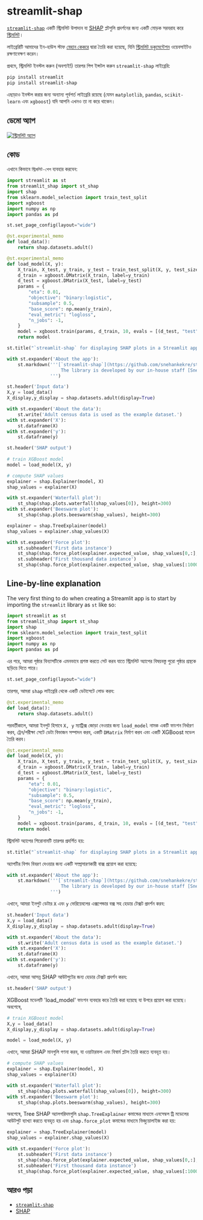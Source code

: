 # streamlit-shap

[`streamlit-shap`](https://github.com/snehankekre/streamlit-shap) একটি স্ট্রিমলিট উপাদান যা [SHAP](https://github.com/slundberg/shap) প্লটগুলি প্রদর্শনের জন্য একটি মোড়ক সরবরাহ করে [স্ট্রিমলিট](https://streamlit.io/)।

লাইব্রেরিটি আমাদের ইন-হাউস স্টাফ [স্নেহান কেকরে](https://github.com/snehankekre) দ্বারা তৈরি করা হয়েছে, যিনি [স্ট্রিমলিট ডকুমেন্টেশন](https://docs.streamlit.io/) ওয়েবসাইটও রক্ষণাবেক্ষণ করেন।

প্রথমে, স্ট্রিমলিট ইনস্টল করুন (অবশ্যই!) তারপর পিপ ইন্সটল করুন `streamlit-shap` লাইব্রেরি:
```bash
pip install streamlit
pip install streamlit-shap
```

এছাড়াও ইনস্টল করার জন্য অন্যান্য পূর্বশর্ত লাইব্রেরি রয়েছে (যেমন `matplotlib`, `pandas`, `scikit-learn` এবং `xgboost`) যদি আপনি এখনও তা না করে থাকেন।


## ডেমো অ্যাপ

[![স্ট্রিমলিট অ্যাপ](https://static.streamlit.io/badges/streamlit_badge_black_white.svg)](https://share.streamlit.io/dataprofessor/streamlit-shap/)

## কোড
এখানে কিভাবে `স্ট্রিমলিট-শেপ` ব্যবহার করবেন:
```python
import streamlit as st
from streamlit_shap import st_shap
import shap
from sklearn.model_selection import train_test_split
import xgboost
import numpy as np
import pandas as pd

st.set_page_config(layout="wide")

@st.experimental_memo
def load_data():
    return shap.datasets.adult()

@st.experimental_memo
def load_model(X, y):
    X_train, X_test, y_train, y_test = train_test_split(X, y, test_size=0.2, random_state=7)
    d_train = xgboost.DMatrix(X_train, label=y_train)
    d_test = xgboost.DMatrix(X_test, label=y_test)
    params = {
        "eta": 0.01,
        "objective": "binary:logistic",
        "subsample": 0.5,
        "base_score": np.mean(y_train),
        "eval_metric": "logloss",
        "n_jobs": -1,
    }
    model = xgboost.train(params, d_train, 10, evals = [(d_test, "test")], verbose_eval=100, early_stopping_rounds=20)
    return model

st.title("`streamlit-shap` for displaying SHAP plots in a Streamlit app")

with st.expander('About the app'):
    st.markdown('''[`streamlit-shap`](https://github.com/snehankekre/streamlit-shap) is a Streamlit component that provides a wrapper to display [SHAP](https://github.com/slundberg/shap) plots in [Streamlit](https://streamlit.io/). 
                    The library is developed by our in-house staff [Snehan Kekre](https://github.com/snehankekre) who also maintains the [Streamlit Documentation](https://docs.streamlit.io/) website.
                ''')

st.header('Input data')
X,y = load_data()
X_display,y_display = shap.datasets.adult(display=True)

with st.expander('About the data'):
    st.write('Adult census data is used as the example dataset.')
with st.expander('X'):
    st.dataframe(X)
with st.expander('y'):
    st.dataframe(y)

st.header('SHAP output')
 
# train XGBoost model
model = load_model(X, y)

# compute SHAP values
explainer = shap.Explainer(model, X)
shap_values = explainer(X)

with st.expander('Waterfall plot'):
    st_shap(shap.plots.waterfall(shap_values[0]), height=300)
with st.expander('Beeswarm plot'):
    st_shap(shap.plots.beeswarm(shap_values), height=300)

explainer = shap.TreeExplainer(model)
shap_values = explainer.shap_values(X)

with st.expander('Force plot'):
    st.subheader('First data instance')
    st_shap(shap.force_plot(explainer.expected_value, shap_values[0,:], X_display.iloc[0,:]), height=200, width=1000)
    st.subheader('First thousand data instance')
    st_shap(shap.force_plot(explainer.expected_value, shap_values[:1000,:], X_display.iloc[:1000,:]), height=400, width=1000)
```

## Line-by-line explanation
The very first thing to do when creating a Streamlit app is to start by importing the `streamlit` library as `st` like so:
```python
import streamlit as st
from streamlit_shap import st_shap
import shap
from sklearn.model_selection import train_test_split
import xgboost
import numpy as np
import pandas as pd
```

এর পরে, আমরা পৃষ্ঠার বিন্যাসটিকে এমনভাবে প্রশস্ত করতে সেট করব যাতে স্ট্রিমলিট অ্যাপের বিষয়বস্তু পুরো পৃষ্ঠার প্রস্থকে ছড়িয়ে দিতে পারে।
```python
st.set_page_config(layout="wide")
```

তারপর, আমরা `shap` লাইব্রেরি থেকে একটি ডেটাসেটে লোড করব:
```python
@st.experimental_memo
def load_data():
    return shap.datasets.adult()
```


পরবর্তীকালে, আমরা ইনপুট হিসাবে `X, y` ম্যাট্রিক্স জোড়া নেওয়ার জন্য `load_model` নামক একটি ফাংশন নির্ধারণ করব, ট্রেন/পরীক্ষা সেটে ডেটা বিভাজন সম্পাদন করব, একটি `DMatrix` নির্মাণ করব এবং একটি XGBoost মডেল তৈরি করব।
```python
@st.experimental_memo
def load_model(X, y):
    X_train, X_test, y_train, y_test = train_test_split(X, y, test_size=0.2, random_state=7)
    d_train = xgboost.DMatrix(X_train, label=y_train)
    d_test = xgboost.DMatrix(X_test, label=y_test)
    params = {
        "eta": 0.01,
        "objective": "binary:logistic",
        "subsample": 0.5,
        "base_score": np.mean(y_train),
        "eval_metric": "logloss",
        "n_jobs": -1,
    }
    model = xgboost.train(params, d_train, 10, evals = [(d_test, "test")], verbose_eval=100, early_stopping_rounds=20)
    return model
```

স্ট্রিমলিট অ্যাপের শিরোনামটি তারপর প্রদর্শিত হয়:
```python
st.title("`streamlit-shap` for displaying SHAP plots in a Streamlit app")
```

অ্যাপটির বিশদ বিবরণ দেওয়ার জন্য একটি সম্প্রসারণকারী বাক্স প্রয়োগ করা হয়েছে:
```python
with st.expander('About the app'):
    st.markdown('''[`streamlit-shap`](https://github.com/snehankekre/streamlit-shap) is a Streamlit component that provides a wrapper to display [SHAP](https://github.com/slundberg/shap) plots in [Streamlit](https://streamlit.io/). 
                    The library is developed by our in-house staff [Snehan Kekre](https://github.com/snehankekre) who also maintains the [Streamlit Documentation](https://docs.streamlit.io/) website.
                ''')
```

এখানে, আমরা ইনপুট ডেটার `X` এবং `y` ভেরিয়েবলের এক্সপেন্ডার বক্স সহ হেডার টেক্সট প্রদর্শন করব:
```python
st.header('Input data')
X,y = load_data()
X_display,y_display = shap.datasets.adult(display=True)

with st.expander('About the data'):
    st.write('Adult census data is used as the example dataset.')
with st.expander('X'):
    st.dataframe(X)
with st.expander('y'):
    st.dataframe(y)
```

এখানে, আমরা আসন্ন SHAP আউটপুটের জন্য হেডার টেক্সট প্রদর্শন করব:
```python
st.header('SHAP output')
```


XGBoost মডেলটি 'load_model' ফাংশন ব্যবহার করে তৈরি করা হয়েছে যা উপরে প্রয়োগ করা হয়েছে। অবশেষে,
```python
# train XGBoost model
X,y = load_data()
X_display,y_display = shap.datasets.adult(display=True)

model = load_model(X, y)
```

এখানে, আমরা SHAP মানগুলি গণনা করব, যা ওয়াটারফল এবং বিস্বার্ম প্লটস তৈরি করতে ব্যবহৃত হয়।
```python
# compute SHAP values
explainer = shap.Explainer(model, X)
shap_values = explainer(X)

with st.expander('Waterfall plot'):
    st_shap(shap.plots.waterfall(shap_values[0]), height=300)
with st.expander('Beeswarm plot'):
    st_shap(shap.plots.beeswarm(shap_values), height=300)
```

অবশেষে, Tree SHAP অ্যালগরিদমগুলি `shap.TreeExplainer` কমান্ডের মাধ্যমে এনসেম্বল ট্রি মডেলের আউটপুট ব্যাখ্যা করতে ব্যবহৃত হয় এবং `shap.force_plot` কমান্ডের মাধ্যমে ভিজ্যুয়ালাইজ করা হয়:
```python
explainer = shap.TreeExplainer(model)
shap_values = explainer.shap_values(X)

with st.expander('Force plot'):
    st.subheader('First data instance')
    st_shap(shap.force_plot(explainer.expected_value, shap_values[0,:], X_display.iloc[0,:]), height=200, width=1000)
    st.subheader('First thousand data instance')
    st_shap(shap.force_plot(explainer.expected_value, shap_values[:1000,:], X_display.iloc[:1000,:]), height=400, width=1000)
```

## আরও পড়া
- [`streamlit-shap`](https://github.com/snehankekre/streamlit-shap)
- [SHAP](https://github.com/slundberg/shap)

